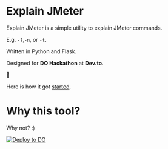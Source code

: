 # Explain JMeter
Explain JMeter is a simple utility to explain JMeter commands.

E.g. `-?`,`-n`, or `-t`.

Written in Python and Flask.

Designed for **DO Hackathon** at **Dev.to**.

🙏

Here is how it got [started](https://dev.to/qainsights/inception-pjp).

# Why this tool?
Why not? :)

[![Deploy to DO](https://mp-assets1.sfo2.digitaloceanspaces.com/deploy-to-do/do-btn-blue.svg)](https://cloud.digitalocean.com/apps/new?repo=https://github.com/qainsights/Explain-JMeter/tree/master&refcode=612aff60e215)

